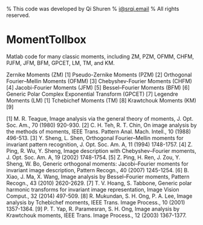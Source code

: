 % This code was developed by Qi Shuren 
% i@srqi.email
% All rights reserved.

# MomentTollbox
Matlab code for many classic moments, including ZM, PZM, OFMM, CHFM, PJFM, JFM, BFM, GPCET, LM, TM, and KM.

Zernike Moments (ZM) [1]
Pseudo-Zernike Moments (PZM) [2]
Orthogonal Fourier–Mellin Moments (OFMM) [3]
Chebyshev-Fourier Moments (CHFM) [4]
Jacobi-Fourier Moments (JFM) [5]
Bessel–Fourier Moments (BFM) [6]
Generic Polar Complex Exponential Transform (GPCET) [7]
Legendre Moments (LM) [1]
Tchebichef Moments (TM) [8]
Krawtchouk Moments (KM) [9]

[1]	M. R. Teague, Image analysis via the general theory of moments, J. Opt. Soc. Am., 70 (1980) 920-930.
[2]	C. H. Teh, R. T. Chin, On image analysis by the methods of moments, IEEE Trans. Pattern Anal. Mach. Intell., 10 (1988) 496-513.
[3]	Y. Sheng, L. Shen, Orthogonal Fourier–Mellin moments for invariant pattern recognition, J. Opt. Soc. Am. A, 11 (1994) 1748-1757.
[4]	Z. Ping, R. Wu, Y. Sheng, Image description with Chebyshev–Fourier moments, J. Opt. Soc. Am. A, 19 (2002) 1748-1754.
[5]	Z. Ping, H. Ren, J. Zou, Y. Sheng, W. Bo, Generic orthogonal moments: Jacobi–Fourier moments for invariant image description, Pattern Recogn., 40 (2007) 1245-1254.
[6]	B. Xiao, J. Ma, X. Wang, Image analysis by Bessel–Fourier moments, Pattern Recogn., 43 (2010) 2620-2629.
[7]	T. V. Hoang, S. Tabbone, Generic polar harmonic transforms for invariant image representation, Image Vision Comput., 32 (2014) 497-509.
[8]	R. Mukundan, S. H. Ong, P. A. Lee, Image analysis by Tchebichef moments, IEEE Trans. Image Process., 10 (2001) 1357-1364. 
[9]	P. T. Yap, R. Paramesran, S. H. Ong, Image analysis by Krawtchouk moments, IEEE Trans. Image Process., 12 (2003) 1367-1377.
